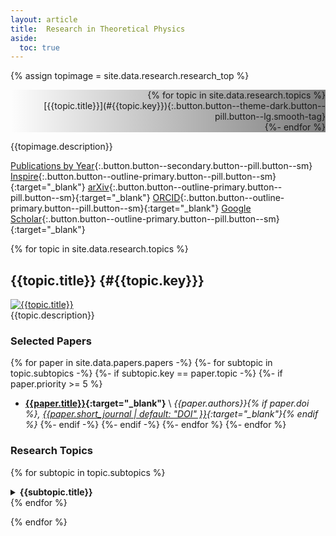 ```yaml
---
layout: article
title:  Research in Theoretical Physics
aside:
  toc: true
---
```



{% assign topimage = site.data.research.research_top %}

<style>
  .hero-example--linear-gradient {
    background-image: linear-gradient(90deg, rgba(0, 0, 0, 0), rgba(0, 0, 0, 0.5)), url("{{topimage.image}}");
  }
  .smooth-tag {
    scroll-behavior: smooth;
  }
</style>

<div class="hero hero--dark hero-example--linear-gradient">
<div class="hero__content px-4  py-2" style="text-align: right;">
{% for topic in site.data.research.topics %}
<div markdown="1"  style="align: right;">
[{{topic.title}}](#{{topic.key}}){:.button.button--theme-dark.button--pill.button--lg.smooth-tag}
</div>
{%- endfor %}
</div>
</div>

{{topimage.description}}

[Publications by Year](cv#publications--preprints){:.button.button--secondary.button--pill.button--sm}
[Inspire](http://inspirehep.net/author/profile/Jesse.Thaler.1){:.button.button--outline-primary.button--pill.button--sm}{:target="_blank"}
[arXiv](http://arxiv.org/a/thaler_j_1){:.button.button--outline-primary.button--pill.button--sm}{:target="_blank"}
[ORCID](https://orcid.org/0000-0002-2406-8160){:.button.button--outline-primary.button--pill.button--sm}{:target="_blank"}
[Google Scholar](https://scholar.google.com/citations?user=djDP5SMAAAAJ){:.button.button--outline-primary.button--pill.button--sm}{:target="_blank"}

{% for topic in site.data.research.topics %}

## {{topic.title}} {#{{topic.key}}}

<div class="item">
<div class="item__image">
<a href="{{topic.image_url}}" target="_blank">
<img class="image-96--xl" src="{{topic.image}}" title="{{topic.title}}"/>
</a>
</div>
<div class="item__content">
{{topic.description}}
</div>
</div>


### Selected Papers

{% for paper in site.data.papers.papers -%}
{%- for subtopic in topic.subtopics -%}
{%- if subtopic.key == paper.topic -%}
  {%- if paper.priority >= 5 %}
  * **[{{paper.title}}](https://arxiv.org/abs/{{paper.arxiv}}){:target="_blank"}** \\
        *{{paper.authors}}{% if paper.doi %}, [{{paper.short_journal | default: "DOI" }}](https://doi.org/{{paper.doi}}){:target="_blank"}{% endif %}*
  {%- endif -%}
{%- endif -%}
{%- endfor %}
{%- endfor %}


### Research Topics


{% for subtopic in topic.subtopics %}
<details markdown="1">

<summary><b>{{subtopic.title}}</b></summary>

{% for paper in site.data.papers.papers -%}
{% if subtopic.key == paper.topic %}
  * **[{{paper.title}}](https://arxiv.org/abs/{{paper.arxiv}}){:target="_blank"}** {% if paper.priority >= 3 %}`recommended`{:.success}{% endif %} \\
    *{{paper.authors}}{% if paper.doi %}, [{{paper.short_journal | default: "DOI" }}](https://doi.org/{{paper.doi}}){:target="_blank"}{% endif %}*
{%- endif %}
{%- endfor%}

</details>
{% endfor %}

{% endfor %}
